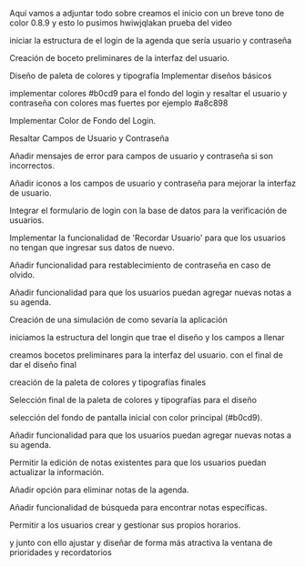 Aquí vamos a adjuntar todo sobre creamos el inicio con un breve tono de color 0.8.9 y esto lo pusimos hwiwjqlakan prueba del video 

iniciar la estructura de el login de la agenda que sería usuario y contraseña

Creación de boceto preliminares de la interfaz del usuario.

Diseño de paleta de colores y tipografía
Implementar diseños básicos 

implementar colores   #b0cd9 para el fondo del login y resaltar el usuario y contraseña con colores mas fuertes por ejemplo #a8c898

Implementar Color de Fondo del Login.


Resaltar Campos de Usuario y Contraseña

Añadir mensajes de error para campos de usuario y contraseña si son incorrectos.

Añadir iconos a los campos de usuario y contraseña para mejorar la interfaz de usuario.

Integrar el formulario de login con la base de datos para la verificación de usuarios.

Implementar la funcionalidad de 'Recordar Usuario' para que los usuarios no tengan que ingresar sus datos de nuevo.

Añadir funcionalidad para restablecimiento de contraseña en caso de olvido.

Añadir funcionalidad para que los usuarios puedan agregar nuevas notas a su agenda.


Creación de una simulación de como sevaría la aplicación 

iniciamos la estructura del longin que trae el diseño y los campos a llenar

creamos bocetos preliminares  para la interfaz del usuario. con el final de dar el diseño final

creación de la paleta de colores y tipografías finales

Selección final de la paleta de colores y tipografías para el diseño 

selección del fondo de pantalla inicial con color principal (#b0cd9).

Añadir funcionalidad para que los usuarios puedan agregar nuevas notas a su agenda.

Permitir la edición de notas existentes para que los usuarios puedan actualizar la información.

Añadir opción para eliminar notas de la agenda.

Añadir funcionalidad de búsqueda para encontrar notas específicas.

Permitir a los usuarios crear y gestionar sus propios horarios.

y junto con  ello ajustar y diseñar de forma más atractiva la ventana de prioridades y recordatorios 
